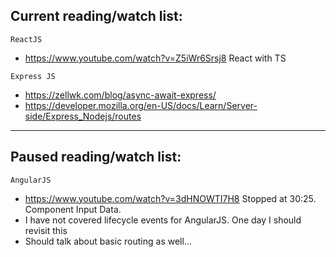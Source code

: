 ## Current reading/watch list:

`ReactJS`
- https://www.youtube.com/watch?v=Z5iWr6Srsj8 React with TS


`Express JS`
- https://zellwk.com/blog/async-await-express/
- https://developer.mozilla.org/en-US/docs/Learn/Server-side/Express_Nodejs/routes

---

## Paused reading/watch list:
`AngularJS`
- https://www.youtube.com/watch?v=3dHNOWTI7H8 Stopped at 30:25. Component Input Data.
- I have not covered lifecycle events for AngularJS. One day I should revisit this
- Should talk about basic routing as well...
